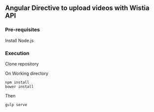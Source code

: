 ## Angular Directive to upload videos with Wistia API

### Pre-requisites
Install Node.js

### Execution
Clone repository

On Working directory

    npm install
    bower install

Then

    gulp serve
